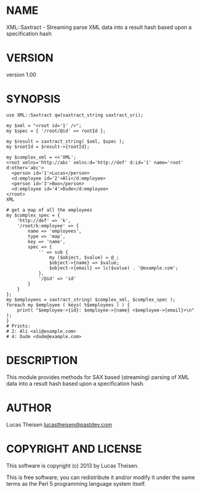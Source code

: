 # NAME

XML::Saxtract - Streaming parse XML data into a result hash based upon a specification hash

# VERSION

version 1.00

# SYNOPSIS

    use XML::Saxtract qw(saxtract_string saxtract_uri);

    my $xml = "<root id='1' />";
    my $spec = { '/root/@id' => rootId };

    my $result = saxtract_string( $xml, $spec );
    my $rootId = $result->{rootId};

    my $complex_xml = <<'XML';
    <root xmlns='http://abc' xmlns:d='http://def' d:id='1' name='root' d:other='abc'>
      <person id='1'>Lucas</person>
      <d:employee id='2'>Ali</d:employee>
      <person id='3'>Boo</person>
      <d:employee id='4'>Dude</d:employee>
    </root>
    XML

    # get a map of all the employees
    my $complex_spec = {
        'http://def' => 'k',
        '/root/k:employee' => {
            name => 'employees',
            type => 'map',
            key => 'name',
            spec => {
                '' => sub {
                    my ($object, $value) = @_;
                    $object->{name} => $value;
                    $object->{email} => lc($value) . '@example.com';
                },
                '/@id' => 'id'
            }
        }
    };
    my $employees = saxtract_string( $complex_xml, $complex_spec );
    foreach my $employee ( keys( %$employees ) ) {
        print( "$employee->{id}: $employee->{name} <$employee->{email}>\n" );
    }
    # Prints:
    # 2: Ali <ali@example.com>
    # 4: Dude <dude@example.com>

# DESCRIPTION

This module provides methods for SAX based (streaming) parsing of XML data into
a result hash based upon a specification hash.

# AUTHOR

Lucas Theisen <lucastheisen@pastdev.com>

# COPYRIGHT AND LICENSE

This software is copyright (c) 2013 by Lucas Theisen.

This is free software; you can redistribute it and/or modify it under
the same terms as the Perl 5 programming language system itself.
